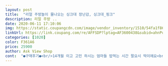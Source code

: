```yaml
---
layout: post 
title:  "리얼 주방놀이 물나오는 싱크대 장난감, 싱크대_핑크" 
description: 리얼 주방 ..
date: 2020-06-11 17:10:06 
img: https://static.coupangcdn.com/image/vendor_inventory/1510/54fa1f86ee8f3c9bc6004a3732e14201efedc4b4168d8eaeb15ba54a9a0e.jpg 
linkUrl: https://link.coupang.com/re/AFFSDP?lptag=AF3600438&subid=ahnPublicAsk&pageKey=1215397501&itemId=2205064390&vendorItemId=70202911593&traceid=V0-113-4e6362150cf7c018 
categories: [1020] 
color: F361A6 
price: 25900 
author: Ask View Shop 
cont:  "●구매후기●<br/>14개월 이고 고민 하시는 엄마들 밥먹는 시간 팔요시 딱이에요<br/>기본 구성품도 있어서 가격대비 정말 재밌게 놀더라구요.<br/><br/>대신 밑에 놀이전용 매트 깔아야하구요!<br/>아기 장난감 구매 한 것들 중 적응시간 기간 필요 없이 바로 사지고 놀며 조아라 하는 첫 장난감 인거 같아요<br/>아니 이거 ㅋㅋㅁ뭔가요 인스타보고 엄마들이 추천하길래 샀는데 이거 가지고 한시간을 노네요 ㅋㅋㅋ 물론 이 다음엔 30분으로 줄긴 했지만 손이 쪼글쪼글 해지도록 놀아요 ㅋㅋ 추천입니다<br/>은근히 견고하고! 원래 알록달록한거 안좋아하는데<br/>이거 완전 강추해요.<br/><br/>컬러도 은근 예뻐요.<br/>^^<br/>특히 물놀이 좋아하는 아이들이라면<br/>혼자 한시간도 놀더라구요.<br/><br/>" 
---
```

